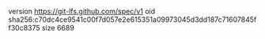 version https://git-lfs.github.com/spec/v1
oid sha256:c70dc4ce9541c00f7d057e2e615351a09973045d3dd187c71607845ff30c8375
size 6689
